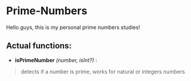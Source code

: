 # Prime-Numbers
Hello guys, this is my personal prime numbers studies!

## Actual functions:

* **isPrimeNumber** _(number, isInt?)_ :
> detects if a number is prime, works for natural or integers numbers
